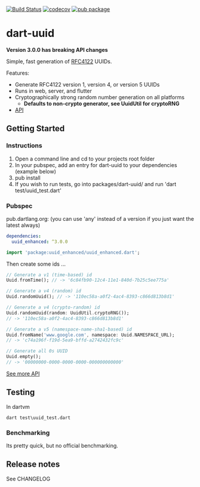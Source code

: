 [![Build Status](https://api.cirrus-ci.com/github/truongsinh/dart-uuid.svg)](https://cirrus-ci.com/github/truongsinh/dart-uuid/master)
[![codecov](https://codecov.io/gh/truongsinh/dart-uuid/branch/master/graph/badge.svg)](https://codecov.io/gh/truongsinh/dart-uuid)
[![pub package](https://img.shields.io/pub/v/uuid_enhanced.svg)](https://pub.dartlang.org/packages/uuid_enhanced)

# dart-uuid

**Version 3.0.0 has breaking API changes**

Simple, fast generation of [RFC4122](http://www.ietf.org/rfc/rfc4122.txt) UUIDs.

Features:

* Generate RFC4122 version 1, version 4, or version 5 UUIDs
* Runs in web, server, and flutter
* Cryptographically strong random number generation on all platforms
  * **Defaults to non-crypto generator, see UuidUtil for cryptoRNG**
* [API](https://pub.dartlang.org/documentation/uuid_enhanced/latest)

## Getting Started

### Instructions

1.  Open a command line and cd to your projects root folder
2.  In your pubspec, add an entry for dart-uuid to your dependencies (example below)
3.  pub install
4.  If you wish to run tests, go into packages/dart-uuid/ and run 'dart test/uuid_test.dart'

### Pubspec

pub.dartlang.org: (you can use 'any' instead of a version if you just want the latest always)

```yaml
dependencies:
  uuid_enhanced: ^3.0.0
```

```dart
import 'package:uuid_enhanced/uuid_enhanced.dart';
```

Then create some ids ...

```dart
// Generate a v1 (time-based) id
Uuid.fromTime(); // -> '6c84fb90-12c4-11e1-840d-7b25c5ee775a'

// Generate a v4 (random) id
Uuid.randomUuid(); // -> '110ec58a-a0f2-4ac4-8393-c866d813b8d1'

// Generate a v4 (crypto-random) id
Uuid.randomUuid(random: UuidUtil.cryptoRNG());
// -> '110ec58a-a0f2-4ac4-8393-c866d813b8d1'

// Generate a v5 (namespace-name-sha1-based) id
Uuid.fromName('www.google.com', namespace: Uuid.NAMESPACE_URL);
// -> 'c74a196f-f19d-5ea9-bffd-a2742432fc9c'

// Generate all 0s UUID
Uuid.empty();
// -> '00000000-0000-0000-0000-000000000000'
```

[See more API](https://pub.dartlang.org/documentation/uuid_enhanced/latest/)

## Testing

In dartvm

```
dart test\uuid_test.dart
```

### Benchmarking

Its pretty quick, but no official benchmarking.

## Release notes

See CHANGELOG
